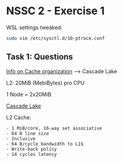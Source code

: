 # NSSC 2 - Exercise 1

WSL settings tweaked:

```bash
sudo vim /etc/sysctl.d/10-ptrace.conf
```

## Task 1: Questions

[Info on Cache organization](https://en.wikichip.org/wiki/intel/xeon_gold/6248) --> Cascade Lake

L2: 20MiB (MebiBytes) pro CPU

1 Node = 2x20MiB

[Cascade Lake](https://en.wikichip.org/wiki/intel/microarchitectures/cascade_lake#Memory_Hierarchy)

L2 Cache:

    - 1 MiB/core, 16-way set associative
    - 64 B line size
    - Inclusive
    - 64 B/cycle bandwidth to L1$
    - Write-back policy
    - 14 cycles latency
